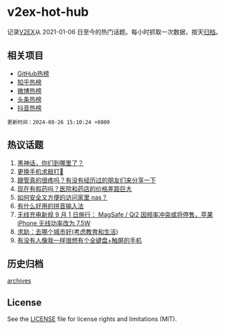 # v2ex-hot-hub

 记录[V2EX](https://www.v2ex.com/)从 2021-01-06 日至今的热门话题。每小时抓取一次数据，按天[归档](archives)。
 
 ## 相关项目

- [GitHub热榜](https://github.com/lonnyzhang423/github-hot-hub)
- [知乎热榜](https://github.com/lonnyzhang423/zhihu-hot-hub)
- [微博热榜](https://github.com/lonnyzhang423/weibo-hot-hub)
- [头条热榜](https://github.com/lonnyzhang423/toutiao-hot-hub)
- [抖音热榜](https://github.com/lonnyzhang423/douyin-hot-hub)


 `更新时间：2024-08-26 15:10:24 +0800`

## 热议话题

1. [黑神话，你们到哪里了？](https://www.v2ex.com/t/1067731)
1. [更换手机求敲打🔨](https://www.v2ex.com/t/1067735)
1. [跟管真的很疼吗？有没有经历过的朋友们来分享一下](https://www.v2ex.com/t/1067796)
1. [现在有假药吗？医院和药店的价格差距巨大](https://www.v2ex.com/t/1067632)
1. [如何安全又方便的访问家里 nas？](https://www.v2ex.com/t/1067703)
1. [有什么好用的拼音输入法](https://www.v2ex.com/t/1067722)
1. [无线充电新规 9 月 1 日施行： MagSafe / Qi2 因频率冲突或将停售，苹果 iPhone 无线功率改为 7.5W](https://www.v2ex.com/t/1067716)
1. [求助：去哪个城市好(考虑教育和生活)](https://www.v2ex.com/t/1067790)
1. [有没有人像我一样很想有个全键盘+触屏的手机](https://www.v2ex.com/t/1067709)

## 历史归档

[archives](archives)

## License

See the [LICENSE](LICENSE) file for license rights and limitations (MIT).
